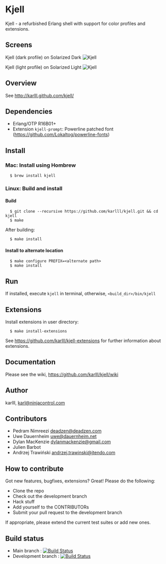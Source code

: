 Kjell
=====

Kjell - a refurbished Erlang shell with support for color profiles and extensions.

## Screens

Kjell (dark profile) on Solarized Dark
![Kjell](http://karlll.github.io/kjell/images/kjell_demo_3_dark.png)

Kjell (light profile) on Solarized Light
![Kjell](http://karlll.github.io/kjell/images/kjell_demo_3_light.png)

## Overview

See http://karlll.github.com/kjell/

## Dependencies

* Erlang/OTP R16B01+
* Extension `kjell-prompt`: Powerline patched font (https://github.com/Lokaltog/powerline-fonts)

## Install

### Mac: Install using Hombrew

~~~
  $ brew install kjell
~~~  

### Linux: Build and install

#### Build
~~~
  $ git clone --recursive https://github.com/karlll/kjell.git && cd kjell
  $ make
~~~  

After building:
~~~
  $ make install
~~~  

#### Install to alternate location
~~~
  $ make configure PREFIX=<alternate path>
  $ make install
~~~  

## Run

If installed, execute `kjell` in terminal, otherwise, `<build_dir>/bin/kjell`

## Extensions

Install extensions in user directory:
~~~
  $ make install-extensions
~~~

See https://github.com/karlll/kjell-extensions for further information about extensions.

## Documentation

Please see the wiki, https://github.com/karlll/kjell/wiki

## Author

karlll, <karl@ninjacontrol.com>

## Contributors

* Pedram Nimreezi <deadzen@deadzen.com>
* Uwe Dauernheim <uwe@dauernheim.net>
* Dylan MacKenzie <dylanmackenzie@gmail.com>
* Julien Barbot
* Andrzej Trawiński <andrzej.trawinski@jtendo.com>

## How to contribute

Got new features, bugfixes, extensions? Great! Please do the following:

* Clone the repo
* Check out the development branch
* Hack stuff
* Add yourself to the CONTRIBUTORs
* Submit your pull request to the development branch

If appropriate, please extend the current test suites or add new ones.

## Build status

* Main branch : [![Build Status](https://travis-ci.org/karlll/kjell.png?branch=master)](https://travis-ci.org/karlll/kjell)
* Development branch : [![Build Status](https://travis-ci.org/karlll/kjell.png?branch=develop)](https://travis-ci.org/karlll/kjell)
